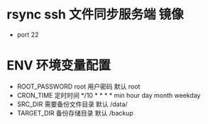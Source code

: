 # rsync ssh 文件同步服务端 镜像

* port  22   

# ENV 环境变量配置 

* ROOT_PASSWORD  root 用户密码  默认 root   
* CRON_TIME	定时时间 */10 * * * *   min hour day month weekday 
* SRC_DIR  需要备份文件目录  默认 /data/
* TARGET_DIR 备份存储目录  默认 /backup
 

